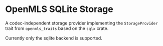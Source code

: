 # OpenMLS SQLite Storage

A codec-independent storage provider implementing the `StorageProvider` trait
from `openmls_traits` based on the `sqlx` crate.

Currently only the sqlite backend is supported.
